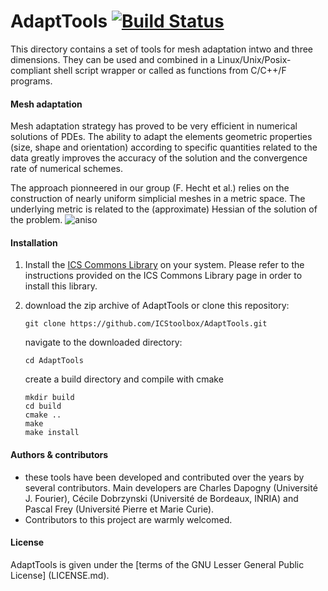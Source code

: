 # AdaptTools [![Build Status](https://travis-ci.org/ICStoolbox/AdaptTools.svg?branch=master)](https://travis-ci.org/ICStoolbox/AdaptTools)

This directory contains a set of tools for mesh adaptation intwo and three dimensions. They can be used and combined in a Linux/Unix/Posix-compliant shell script wrapper or called as functions from C/C++/F programs.

#### Mesh adaptation
Mesh adaptation strategy has proved to be very efficient in numerical solutions of PDEs. The ability to adapt the elements geometric properties (size, shape and orientation) according to specific quantities related to the data greatly improves the accuracy of the solution and the convergence rate of numerical schemes.

The approach pionneered in our group (F. Hecht et al.) relies on the construction of nearly uniform simplicial meshes in a metric space. The underlying metric is related to the (approximate) Hessian of the solution of the problem.
![aniso](https://cloud.githubusercontent.com/assets/11386916/13727601/ecdd2862-e8f8-11e5-97ed-1e436c98a851.png)

#### Installation
1. Install the [ICS Commons Library](https://github.com/ICStoolbox/Commons) on your system. 
Please refer to the instructions provided on the ICS Commons Library page in order to install this library.

2. download the zip archive of AdaptTools or clone this repository:

   ` git clone https://github.com/ICStoolbox/AdaptTools.git `

   navigate to the downloaded directory: 

   ` cd AdaptTools `

   create a build directory and compile with cmake
   ```
   mkdir build
   cd build
   cmake ..
   make
   make install
   ```

#### Authors & contributors
* these tools have been developed and contributed over the years by several contributors. Main developers are Charles Dapogny (Université J. Fourier), Cécile Dobrzynski (Université de Bordeaux, INRIA) and Pascal Frey (Université Pierre et Marie Curie).
* Contributors to this project are warmly welcomed. 

#### License
AdaptTools is given under the [terms of the GNU Lesser General Public License] (LICENSE.md).

